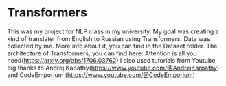 # Transformers
This was my project for NLP class in my university.
My goal was creating a kind of translater from English to Russian using Transformers. 
Data was collected by me. More info about it, you can find in the Dataset folder.
The architecture of Transformers, you can find here: Attention is all you need(https://arxiv.org/abs/1706.03762)
I also used tutorials from Youtube, big thanks to Andrej Kapathy(https://www.youtube.com/@AndrejKarpathy) and CodeEmporium (https://www.youtube.com/@CodeEmporium)


